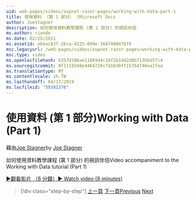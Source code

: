 ```yaml
---
uid: web-pages/videos/aspnet-razor-pages/working-with-data-part-1
title: 使用資料 （第 1 部分） |Microsoft Docs
author: JoeStagner
description: 如何使用資料教學課程 (第 1 部分) 的視訊伴侶
ms.author: riande
ms.date: 02/25/2011
ms.assetid: ebeac83f-2bca-4225-899e-1687480476f6
msc.legacyurl: /web-pages/videos/aspnet-razor-pages/working-with-data-part-1
msc.type: video
ms.openlocfilehash: b357d386ae11869d4c16f2b1d42d0b713bbd57c4
ms.sourcegitcommit: 0f1119340e4464720cfd16d0ff15764746ea1fea
ms.translationtype: MT
ms.contentlocale: zh-TW
ms.lasthandoff: 04/17/2019
ms.locfileid: "59381376"
---
```

# <a name="working-with-data-part-1"></a><span data-ttu-id="2c170-103">使用資料 (第 1 部分)</span><span class="sxs-lookup"><span data-stu-id="2c170-103">Working with Data (Part 1)</span></span>

<span data-ttu-id="2c170-104">藉由[Joe Stagner](https://github.com/JoeStagner)</span><span class="sxs-lookup"><span data-stu-id="2c170-104">by [Joe Stagner](https://github.com/JoeStagner)</span></span>

<span data-ttu-id="2c170-105">如何使用資料教學課程 (第 1 部分) 的視訊伴侶</span><span class="sxs-lookup"><span data-stu-id="2c170-105">Video accompaniment to the Working with Data tutorial (Part 1)</span></span>

[<span data-ttu-id="2c170-106">&#9654;觀看影片 （8 分鐘）</span><span class="sxs-lookup"><span data-stu-id="2c170-106">&#9654; Watch video (8 minutes)</span></span>](https://channel9.msdn.com/Blogs/ASP-NET-Site-Videos/working-with-data-part-1)

> [!div class="step-by-step"]
> <span data-ttu-id="2c170-107">[上一頁](working-with-forms-part-2.md)
> [下一頁](working-with-data-part-2.md)</span><span class="sxs-lookup"><span data-stu-id="2c170-107">[Previous](working-with-forms-part-2.md)
[Next](working-with-data-part-2.md)</span></span>
